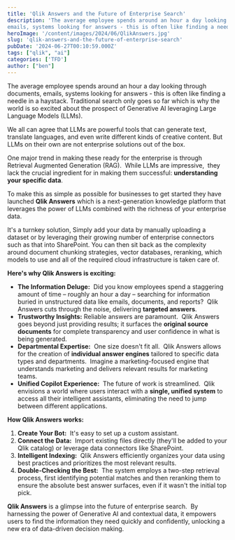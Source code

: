 ```yaml
---
title: 'Qlik Answers and the Future of Enterprise Search' 
description: 'The average employee spends around an hour a day looking through documents,
emails, systems looking for answers - this is often like finding a needle '
heroImage: '/content/images/2024/06/QlikAnswers.jpg'
slug: 'qlik-answers-and-the-future-of-enterprise-search'
pubDate: '2024-06-27T00:10:59.000Z'
tags: ["qlik", "ai"] 
categories: ['TFD']
author: ["ben"]
---
```


The average employee spends around an hour a day looking through documents, emails, systems looking for answers - this is often like finding a needle in a haystack. Traditional search only goes so far which is why the world is so excited about the prospect of Generative AI leveraging Large Language Models (LLMs).

We all can agree that LLMs are powerful tools that can generate text, translate languages, and even write different kinds of creative content. But LLMs on their own are not enterprise solutions out of the box.

One major trend in making these ready for the enterprise is through Retrieval Augmented Generation (RAG).  While LLMs are impressive,  they lack the crucial ingredient for in making them successful: **understanding your specific data**.  

To make this as simple as possible for businesses to get started they have launched **Qlik Answers** which is a next-generation knowledge platform that leverages the power of LLMs combined with the richness of your enterprise data.

It's a turnkey solution, Simply add your data by manually uploading a dataset or by leveraging their growing number of enterprise connectors such as that into SharePoint. You can then sit back as the complexity around document chunking strategies, vector databases, reranking, which models to use and all of the required cloud infrastructure is taken care of.

**Here's why Qlik Answers is exciting:**

- **The Information Deluge:**  Did you know employees spend a staggering amount of time – roughly an hour a day – searching for information buried in unstructured data like emails, documents, and reports?  Qlik Answers cuts through the noise, delivering **targeted answers**.
- **Trustworthy Insights:** Reliable answers are paramount.  Qlik Answers goes beyond just providing results; it surfaces the **original source documents** for complete transparency and user confidence in what is being generated.
- **Departmental Expertise:**  One size doesn't fit all.  Qlik Answers allows for the creation of **individual answer engines** tailored to specific data types and departments.  Imagine a marketing-focused engine that understands marketing and delivers relevant results for marketing teams.
- **Unified Copilot Experience:**  The future of work is streamlined.  Qlik envisions a world where users interact with a **single, unified system** to access all their intelligent assistants, eliminating the need to jump between different applications.

**How Qlik Answers works:**

1. **Create Your Bot:**  It's easy to set up a custom assistant.
2. **Connect the Data:**  Import existing files directly (they'll be added to your Qlik catalog) or leverage data connectors like SharePoint.
3. **Intelligent Indexing:**  Qlik Answers efficiently organizes your data using best practices and prioritizes the most relevant results.
4. **Double-Checking the Best:**  The system employs a two-step retrieval process, first identifying potential matches and then reranking them to ensure the absolute best answer surfaces, even if it wasn't the initial top pick.

**Qlik Answers** is a glimpse into the future of enterprise search.  By harnessing the power of Generative AI and contextual data, it empowers users to find the information they need quickly and confidently, unlocking a new era of data-driven decision making.

